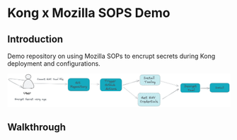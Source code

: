 # Kong x Mozilla SOPS Demo

## Introduction

Demo repository on using Mozilla SOPs to encrupt secrets during Kong deployment and configurations.


![context](assets/context.png)

## Walkthrough